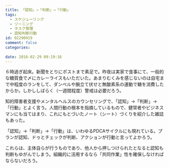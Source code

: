 ```yaml
---
title: 「認知」→「判断」→「行動」
tags:
  - スケジューリング
  - ゾーニング
  - タスク管理
  - 認知判断行動
id: 02290919
comment: false
categories:
   
date: 2016-02-29 09:19:16
---
```


６時過ぎ起床。新聞をとりにポストまで素足で。昨夜は実家で食事にて、一般的な糖質食で〆にカレーライスもいただいた。あまりむくみを感じないのは自宅まで中程度のランをして、ダンベルや腕立て伏せと無酸素系の運動で糖を消費したからか。しかししばらく（一週間程度）警戒は必要だろう。

知的障害者支援やメンタルヘルスのカウンセリングで、「認知」→「判断」→「行動」とよく言う。人間行動の根本を指摘しているもので、健常者やビジネスマンにも当てはまり、これにもとづいたノート（シート）づくりを紹介した雑誌もあった。

「認知」→「判断」→「行動」は、いわゆるPDCAサイクルにも現れている。プランが認知、ドゥとチェックが判断、アクションが行動と言ってよかろう。

これらは、主体自らが行うものであり、他人から押しつけられたとなると認知も判断もゆがんでしまう。組織的に活用するなら「共同作業」性を確保しなければならないだろう。